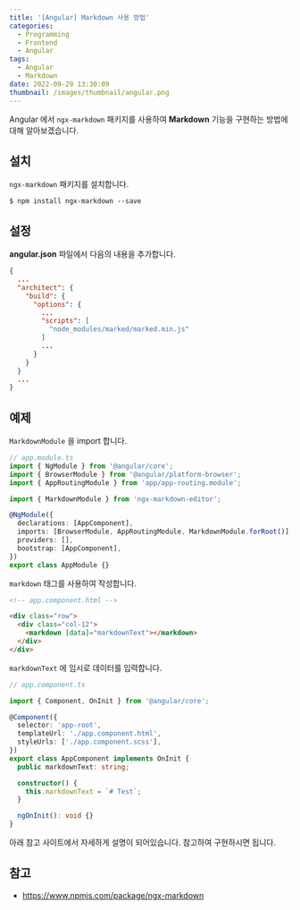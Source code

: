 ```yaml
---
title: '[Angular] Markdown 사용 방법'
categories:
  - Programming
  - Frontend
  - Angular
tags:
  - Angular
  - Markdown
date: 2022-09-29 13:30:09
thumbnail: /images/thumbnail/angular.png
---
```


Angular 에서 `ngx-markdown` 패키지를 사용하여 **Markdown** 기능을 구현하는 방법에 대해 알아보겠습니다.

## 설치

`ngx-markdown` 패키지를 설치합니다.

```shell
$ npm install ngx-markdown --save
```

## 설정

**angular.json** 파일에서 다음의 내용을 추가합니다.

```json
{
  ...
  "architect": {
    "build": {
      "options": {
        ...
        "scripts": [
          "node_modules/marked/marked.min.js"
        ]
        ...
      }
    }
  }
  ...
}
```

## 예제

`MarkdownModule` 을 import 합니다.

```ts
// app.module.ts
import { NgModule } from '@angular/core';
import { BrowserModule } from '@angular/platform-browser';
import { AppRoutingModule } from 'app/app-routing.module';

import { MarkdownModule } from 'ngx-markdown-editor';

@NgModule({
  declarations: [AppComponent],
  imports: [BrowserModule, AppRoutingModule, MarkdownModule.forRoot()],
  providers: [],
  bootstrap: [AppComponent],
})
export class AppModule {}
```

`markdown` 태그를 사용하여 작성합니다.

```html
<!-- app.component.html -->

<div class="row">
  <div class="col-12">
    <markdown [data]="markdownText"></markdown>
  </div>
</div>
```

`markdownText` 에 임시로 데이터를 입력합니다.

```ts
// app.component.ts

import { Component, OnInit } from '@angular/core';

@Component({
  selector: 'app-root',
  templateUrl: './app.component.html',
  styleUrls: ['./app.component.scss'],
})
export class AppComponent implements OnInit {
  public markdownText: string;

  constructor() {
    this.markdownText = `# Test`;
  }

  ngOnInit(): void {}
}
```

아래 참고 사이트에서 자세하게 설명이 되어있습니다. 참고하여 구현하시면 됩니다.

## 참고

- https://www.npmjs.com/package/ngx-markdown
